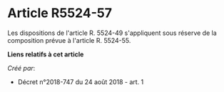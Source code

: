 # Article R5524-57

Les dispositions de l'article R. 5524-49 s'appliquent sous réserve de la composition prévue à l'article R. 5524-55.

**Liens relatifs à cet article**

_Créé par_:

  - Décret n°2018-747 du 24 août 2018 - art. 1
